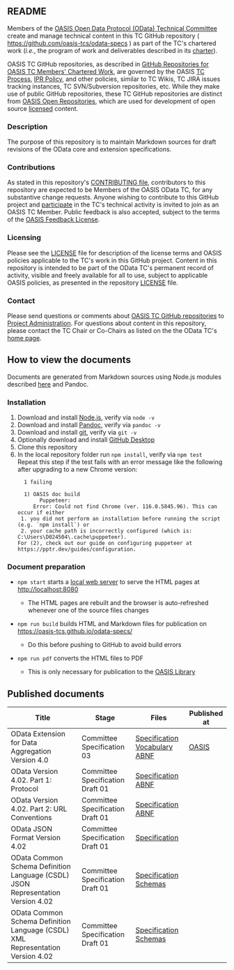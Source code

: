 <h2>README</h2>

<p>Members of the <a href="https://www.oasis-open.org/committees/odata/">OASIS Open Data Protocol (OData) Technical Committee</a> create and manage technical content in this TC GitHub repository ( <a href="https://github.com/oasis-tcs/odata-specs">https://github.com/oasis-tcs/odata-specs</a> ) as part of the TC's chartered work (<i>i.e.</i>, the program of work and deliverables described in its <a href="https://www.oasis-open.org/committees/odata/charter.php">charter</a>).</p>

<p>OASIS TC GitHub repositories, as described in <a href="https://www.oasis-open.org/resources/tcadmin/github-repositories-for-oasis-tc-members-chartered-work">GitHub Repositories for OASIS TC Members' Chartered Work</a>, are governed by the OASIS <a href="https://www.oasis-open.org/policies-guidelines/tc-process">TC Process</a>, <a href="https://www.oasis-open.org/policies-guidelines/ipr">IPR Policy</a>, and other policies, similar to TC Wikis, TC JIRA issues tracking instances, TC SVN/Subversion repositories, etc.  While they make use of public GitHub repositories, these TC GitHub repositories are distinct from <a href="https://www.oasis-open.org/resources/open-repositories">OASIS Open Repositories</a>, which are used for development of open source <a href="https://www.oasis-open.org/resources/open-repositories/licenses">licensed</a> content.</p>

<h3>Description</h3>

<p>The purpose of this repository is to maintain Markdown sources for draft revisions of the OData core and extension specifications.</p>

<h3>Contributions</h3>
<p>As stated in this repository's <a href="https://github.com/oasis-tcs/odata-specs/blob/main/CONTRIBUTING.md">CONTRIBUTING file</a>, contributors to this repository are expected to be Members of the OASIS OData TC, for any substantive change requests.  Anyone wishing to contribute to this GitHub project and <a href="https://www.oasis-open.org/join/participation-instructions">participate</a> in the TC's technical activity is invited to join as an OASIS TC Member. Public feedback is also accepted, subject to the terms of the <a href="https://www.oasis-open.org/policies-guidelines/ipr#appendixa">OASIS Feedback License</a>.</p>

<h3>Licensing</h3>
<p>Please see the <a href="https://github.com/oasis-tcs/odata-specs/blob/main/LICENSE.md">LICENSE</a> file for description of the license terms and OASIS policies applicable to the TC's work in this GitHub project. Content in this repository is intended to be part of the OData TC's permanent record of activity, visible and freely available for all to use, subject to applicable OASIS policies, as presented in the repository <a href="https://github.com/oasis-tcs/odata-specs/blob/main/LICENSE.md">LICENSE</a> file.</p>

<h3>Contact</h3>
<p>Please send questions or comments about <a href="https://www.oasis-open.org/resources/tcadmin/github-repositories-for-oasis-tc-members-chartered-work">OASIS TC GitHub repositories</a> to <a href="mailto:tc-administration@oasis-open.org">Project Administration</a>.  For questions about content in this repository, please contact the TC Chair or Co-Chairs as listed on the the OData TC's <a href="https://www.oasis-open.org/committees/odata/">home page</a>.</p>

## How to view the documents

Documents are generated from Markdown sources using Node.js modules described [here](lib) and Pandoc.

### Installation

1. Download and install [Node.js](https://nodejs.org/), verify via `node -v`
2. Download and install [Pandoc](https://pandoc.org/), verify via `pandoc -v`
3. Download and install [git](https://git-scm.com/), verify via `git -v`
4. Optionally download and install [GitHub Desktop](https://desktop.github.com/)
5. Clone this repository
6. In the local repository folder run `npm install`, verify via `npm test`  
   Repeat this step if the test fails with an error message like the following after upgrading to a new Chrome version:
   ```
     1 failing
   
     1) OASIS doc build
          Puppeteer:
        Error: Could not find Chrome (ver. 116.0.5845.96). This can occur if either
    1. you did not perform an installation before running the script (e.g. `npm install`) or
    2. your cache path is incorrectly configured (which is: C:\Users\D024504\.cache\puppeteer).
   For (2), check out our guide on configuring puppeteer at https://pptr.dev/guides/configuration.
   ```

### Document preparation

- `npm start` starts a [local web server](lib/server.js) to serve the HTML pages at <http://localhost:8080>

  - The HTML pages are rebuilt and the browser is auto-refreshed whenever one of the source files changes

- `npm run build` builds HTML and Markdown files for publication on <https://oasis-tcs.github.io/odata-specs/>

  - Do this before pushing to GitHub to avoid build errors

- `npm run pdf` converts the HTML files to PDF
  - This is only necessary for publication to the [OASIS Library](https://www.oasis-open.org/standards/)

## Published documents

Title|Stage|Files|Published at
-----|-----|-----|------------
OData Extension for Data Aggregation Version 4.0|Committee Specification 03|[Specification](https://github.com/oasis-tcs/odata-specs/tree/odata-data-aggregation-ext/V4.0_CS03/docs/odata-data-aggregation-ext) [Vocabulary](https://github.com/oasis-tcs/odata-vocabularies/tree/odata-data-aggregation-ext/V4.0_CS03/vocabularies) [ABNF](https://github.com/oasis-tcs/odata-abnf/tree/odata-data-aggregation-ext/V4.0_CS03/abnf)|[OASIS](https://docs.oasis-open.org/odata/odata-data-aggregation-ext/v4.0/cs03/)
OData Version 4.02. Part 1: Protocol|Committee Specification Draft 01|[Specification](https://github.com/oasis-tcs/odata-specs/tree/core/V4.02_CSD01/docs/odata-protocol) [ABNF](https://github.com/oasis-tcs/odata-abnf/tree/core/V4.02_CSD01/abnf)|
OData Version 4.02. Part 2: URL Conventions|Committee Specification Draft 01|[Specification](https://github.com/oasis-tcs/odata-specs/tree/core/V4.02_CSD01/docs/odata-url-conventions) [ABNF](https://github.com/oasis-tcs/odata-abnf/tree/core/V4.02_CSD01/abnf)|
OData JSON Format Version 4.02|Committee Specification Draft 01|[Specification](https://github.com/oasis-tcs/odata-specs/tree/core/V4.02_CSD01/docs/odata-json-format)|
OData Common Schema Definition Language (CSDL) JSON Representation Version 4.02|Committee Specification Draft 01|[Specification](https://github.com/oasis-tcs/odata-specs/tree/core/V4.02_CSD01/docs/odata-json-format) [Schemas](https://github.com/oasis-tcs/odata-csdl-schemas/tree/core/V4.02_CSD01/schemas)|
OData Common Schema Definition Language (CSDL) XML Representation Version 4.02|Committee Specification Draft 01|[Specification](https://github.com/oasis-tcs/odata-specs/tree/core/V4.02_CSD01/docs/odata-xml-format) [Schemas](https://github.com/oasis-tcs/odata-csdl-schemas/tree/core/V4.02_CSD01/schemas)|